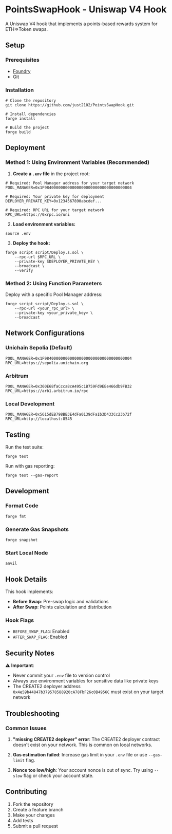 # PointsSwapHook - Uniswap V4 Hook

A Uniswap V4 hook that implements a points-based rewards system for ETH=>Token swaps.

## Setup

### Prerequisites

- [Foundry](https://book.getfoundry.sh/getting-started/installation)
- Git

### Installation

```shell
# Clone the repository
git clone https://github.com/just2102/PointsSwapHook.git

# Install dependencies
forge install

# Build the project
forge build
```

## Deployment

### Method 1: Using Environment Variables (Recommended)

1. **Create a `.env` file** in the project root:

```env
# Required: Pool Manager address for your target network
POOL_MANAGER=0x1F98400000000000000000000000000000000004

# Required: Your private key for deployment
DEPLOYER_PRIVATE_KEY=0x1234567890abcdef...

# Required: RPC URL for your target network
RPC_URL=https://0xrpc.io/uni
```

2. **Load environment variables:**

```shell
source .env
```

3. **Deploy the hook:**

```shell
forge script script/Deploy.s.sol \
    --rpc-url $RPC_URL \
    --private-key $DEPLOYER_PRIVATE_KEY \
    --broadcast \
    --verify
```

### Method 2: Using Function Parameters

Deploy with a specific Pool Manager address:

```shell
forge script script/Deploy.s.sol \
    --rpc-url <your_rpc_url> \
    --private-key <your_private_key> \
    --broadcast
```

## Network Configurations

### Unichain Sepolia (Default)

```env
POOL_MANAGER=0x1F98400000000000000000000000000000000004
RPC_URL=https://sepolia.unichain.org
```

### Arbitrum

```env
POOL_MANAGER=0x360E68faCcca8cA495c1B759Fd9EEe466db9FB32
RPC_URL=https://arb1.arbitrum.io/rpc
```

### Local Development

```env
POOL_MANAGER=0x5615dEB798BB3E4dFa0139dFa1b3D433Cc23b72f
RPC_URL=http://localhost:8545
```

## Testing

Run the test suite:

```shell
forge test
```

Run with gas reporting:

```shell
forge test --gas-report
```

## Development

### Format Code

```shell
forge fmt
```

### Generate Gas Snapshots

```shell
forge snapshot
```

### Start Local Node

```shell
anvil
```

## Hook Details

This hook implements:

- **Before Swap**: Pre-swap logic and validations
- **After Swap**: Points calculation and distribution

### Hook Flags

- `BEFORE_SWAP_FLAG`: Enabled
- `AFTER_SWAP_FLAG`: Enabled

## Security Notes

⚠️ **Important**:

- Never commit your `.env` file to version control
- Always use environment variables for sensitive data like private keys
- The CREATE2 deployer address `0x4e59b44847b379578588920cA78FbF26c0B4956C` must exist on your target network

## Troubleshooting

### Common Issues

1. **"missing CREATE2 deployer" error**: The CREATE2 deployer contract doesn't exist on your network. This is common on local networks.

2. **Gas estimation failed**: Increase gas limit in your `.env` file or use `--gas-limit` flag.

3. **Nonce too low/high**: Your account nonce is out of sync. Try using `--slow` flag or check your account state.

## Contributing

1. Fork the repository
2. Create a feature branch
3. Make your changes
4. Add tests
5. Submit a pull request
